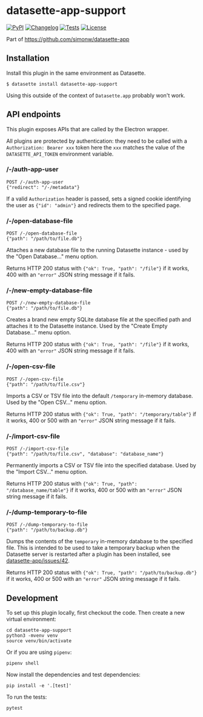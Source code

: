 # datasette-app-support

[![PyPI](https://img.shields.io/pypi/v/datasette-app-support.svg)](https://pypi.org/project/datasette-app-support/)
[![Changelog](https://img.shields.io/github/v/release/simonw/datasette-app-support?include_prereleases&label=changelog)](https://github.com/simonw/datasette-app-support/releases)
[![Tests](https://github.com/simonw/datasette-app-support/workflows/Test/badge.svg)](https://github.com/simonw/datasette-app-support/actions?query=workflow%3ATest)
[![License](https://img.shields.io/badge/license-Apache%202.0-blue.svg)](https://github.com/simonw/datasette-app-support/blob/main/LICENSE)

Part of https://github.com/simonw/datasette-app

## Installation

Install this plugin in the same environment as Datasette.

    $ datasette install datasette-app-support

Using this outside of the context of `Datasette.app` probably won't work.

## API endpoints

This plugin exposes APIs that are called by the Electron wrapper.

All plugins are protected by authentication: they need to be called with a `Authorization: Bearer xxx` token here the `xxx` matches the value of the `DATASETTE_API_TOKEN` environment variable.

### /-/auth-app-user

```
POST /-/auth-app-user
{"redirect": "/-/metadata"}
```
If a valid `Authorization` header is passed, sets a signed cookie identifying the user as `{"id": "admin"}` and redirects them to the specified page.

### /-/open-database-file

```
POST /-/open-database-file
{"path": "/path/to/file.db"}
```
Attaches a new database file to the running Datasette instance - used by the "Open Database..." menu option.

Returns HTTP 200 status with `{"ok": True, "path": "/file"}` if it works, 400 with an `"error"` JSON string message if it fails.

### /-/new-empty-database-file

```
POST /-/new-empty-database-file
{"path": "/path/to/file.db"}
```
Creates a brand new empty SQLite database file at the specified path and attaches it to the Datasette instance. Used by the "Create Empty Database..." menu option.

Returns HTTP 200 status with `{"ok": True, "path": "/file"}` if it works, 400 with an `"error"` JSON string message if it fails.

### /-/open-csv-file

```
POST /-/open-csv-file
{"path": "/path/to/file.csv"}
```
Imports a CSV or TSV file into the default `/temporary` in-memory database. Used by the "Open CSV..." menu option.

Returns HTTP 200 status with `{"ok": True, "path": "/temporary/table"}` if it works, 400 or 500 with an `"error"` JSON string message if it fails.

### /-/import-csv-file

```
POST /-/import-csv-file
{"path": "/path/to/file.csv", "database": "database_name"}
```
Permanently imports a CSV or TSV file into the specified database. Used by the "Import CSV..." menu option.

Returns HTTP 200 status with `{"ok": True, "path": "/database_name/table"}` if it works, 400 or 500 with an `"error"` JSON string message if it fails.

### /-/dump-temporary-to-file

```
POST /-/dump-temporary-to-file
{"path": "/path/to/backup.db"}
```
Dumps the contents of the `temporary` in-memory database to the specified file. This is intended to be used to take a temporary backup when the Datasette server is restarted after a plugin has been installed, see [datasette-app/issues/42](https://github.com/simonw/datasette-app/issues/42).

Returns HTTP 200 status with `{"ok": True, "path": "/path/to/backup.db"}` if it works, 400 or 500 with an `"error"` JSON string message if it fails.

## Development

To set up this plugin locally, first checkout the code. Then create a new virtual environment:

    cd datasette-app-support
    python3 -mvenv venv
    source venv/bin/activate

Or if you are using `pipenv`:

    pipenv shell

Now install the dependencies and test dependencies:

    pip install -e '.[test]'

To run the tests:

    pytest
